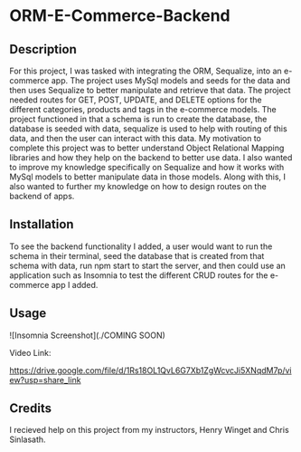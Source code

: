 # ORM-E-Commerce-Backend

## Description


For this project, I was tasked with integrating the ORM, Sequalize, into an e-commerce app. The project uses MySql models and seeds for the data and then uses Sequalize to better manipulate and retrieve that data. The project needed routes for GET, POST, UPDATE, and DELETE options for the different categories, products and tags in the e-commerce models. The project functioned in that a schema is run to create the database, the database is seeded with data, sequalize is used to help with routing of this data, and then the user can interact with this data. My motivation to complete this project was to better understand Object Relational Mapping libraries and how they help on the backend to better use data. I also wanted to improve my knowledge specifically on Sequalize and how it works with MySql models to better manipulate data in those models. Along with this, I also wanted to further my knowledge on how to design routes on the backend of apps. 

## Installation

To see the backend functionality I added, a user would want to run the schema in their terminal, seed the database that is created from that schema with data, run npm start to start the server, and then could use an application such as Insomnia to test the different CRUD routes for the e-commerce app I added. 

## Usage

![Insomnia Screenshot](./COMING SOON)


Video Link:

https://drive.google.com/file/d/1Rs18OL1QvL6G7Xb1ZgWcvcJi5XNqdM7p/view?usp=share_link

## Credits

I recieved help on this project from my instructors, Henry Winget and Chris Sinlasath.
